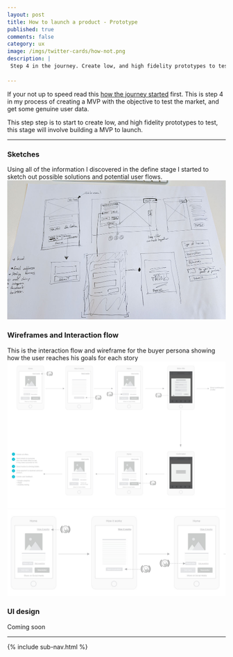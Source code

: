 ```yaml
---
layout: post
title: How to launch a product - Prototype
published: true
comments: false
category: ux
image: /imgs/twitter-cards/how-not.png
description: |
 Step 4 in the journey. Create low, and high fidelity prototypes to test, this stage will involve building a MVP to launch.

---
```


If your not up to speed read this [how the journey started](/ux/2017/03/17/how-not-to-launch-a-product.html) first. This is step 4 in my process of creating a MVP with the objective to test the market, and get some genuine user data.

This step step is to start to create low, and high fidelity prototypes to test, this stage will involve building a MVP to launch.

---

### Sketches

Using all of the information I discovered in the define stage I started to sketch out possible solutions and potential user flows.
<img src="/imgs/posts/sketch.jpg" title="Image showing a the user stories hand written">

### Wireframes and Interaction flow

This is the interaction flow and wireframe for the buyer persona showing how the user reaches his goals for each story
<img src="/imgs/posts/flow.jpg" title="Interaction flow">
<img src="/imgs/posts/flow-2.png" title="Interaction flow">

### UI design
Coming soon


---

{% include sub-nav.html %}
